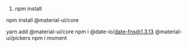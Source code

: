  <!-- install node modules -->
1. npm install

<!-- Packages to install -->
 <!-- with npm -->
npm install @material-ui/core
<!--  with yarn -->
yarn add @material-ui/core
npm i @date-io/date-fns@1.3.13
@material-ui/pickers
npm i moment

<!-- Packages for Redux -->